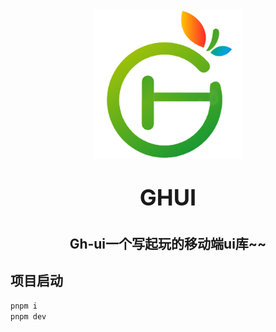 <div align="center">
    <img alt="logo" src="./public/favicon.png" width="240" height="240" >
    <p style="font-size: 36px;font-weight: bold" align="center">GHUI</p>
    <h2>Gh-ui一个写起玩的移动端ui库~~</h2>
</div>


## 项目启动
```bash
pnpm i
pnpm dev
```
